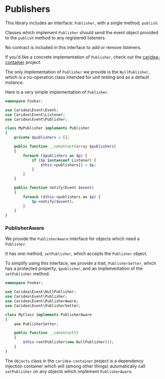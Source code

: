 # Publishers

This library includes an interface: `Publisher`, with a single method, `publish`.

Classes which implement `Publisher` should send the event object provided to the `publish` method to any registered listeners.

No contract is included in this interface to add or remove listeners.

If you'd like a concrete implementation of `Publisher`, check out the [caridea-container](https://github.com/libreworks/caridea-container) project.

The only implementation of `Publisher` we provide is the `NullPublisher`, which is a no-operation class intended for unit testing and as a default instance.

Here is a very simple implementation of `Publisher`.

```php
namespace Foobar;

use Caridea\Event\Event;
use Caridea\Event\Listener;
use Caridea\Event\Publisher;

class MyPublisher implements Publisher
{
    private $publishers = [];

    public function __construct(array $publishers)
    {
        foreach ($publishers as $p) {
            if ($p instanceof Listener) {
                $this->publishers[] = $p;
            }
        }
    }

    public function notify(Event $event)
    {
        foreach ($this->publishers as $p) {
            $p->notify($event);
        }
    }
}
```

### PublisherAware

We provide the `PublisherAware` interface for objects which need a `Publisher`.

It has one method, `setPublisher`, which accepts the `Publisher` object.

To simplify using this interface, we provide a trait, `PublisherSetter`, which has a protected property, `$publisher`, and an implementation of the `setPublisher` method.

```php
namespace Foobar;

use Caridea\Event\NullPublisher;
use Caridea\Event\Publisher;
use Caridea\Event\PublisherAware;
use Caridea\Event\PublisherSetter;

class MyClass implements PublisherAware
{
    use PublisherSetter;

    public function __construct()
    {
        $this->setPublisher(new NullPublisher());
    }
}
```

The `Objects` class in the `caridea-container` project is a dependency injection container which will (among other things) automatically call `setPublisher` on any objects which implement `PublisherAware`.
